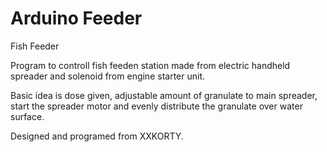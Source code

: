 # Arduino Feeder
Fish Feeder

Program to controll fish feeden station made from electric handheld spreader and solenoid from engine starter unit. 

Basic idea is dose given, adjustable amount of granulate to main spreader, start the spreader motor and evenly distribute
the granulate over water surface. 


Designed and programed from XXKORTY. 

